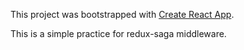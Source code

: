 This project was bootstrapped with [Create React App](https://github.com/facebook/create-react-app).

This is a simple practice for redux-saga middleware. 
